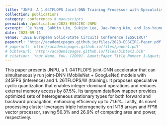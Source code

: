 ```yaml
---
title: "JNPU: A 1.04TFLOPS Joint-DNN Training Processor with Speculative Quantization and Triple Heterogeneity on Microarchitecture / Precision / Dataflow"
collection: publications
category: conferences # manuscripts
permalink: /publication/2023-ESSCIRC-JNPU
excerpt: 'Je Yang, Sukbin Lim, Sukjin Lee, Jae-Young Kim, and Joo-Young Kim'
date: 2023-09-11
venue: 'IEEE European Solid-State Circuits Conference (ESSCIRC)'
paperurl: 'http://academicpages.github.io/files/2023-ESSCIRC-Paper.pdf'
# paperurl: 'http://academicpages.github.io/files/paper1.pdf'
# bibtexurl: 'http://academicpages.github.io/files/bibtex1.bib'
# citation: 'Your Name, You. (2009). &quot;Paper Title Number 1.&quot; <i>Journal 1</i>. 1(1).'
---
```

This paper presents JNPU, a 1. 04TFLOPS joint-DNN accelerator that can simultaneously run joint-DNN (MobileNet + GoogLeNet) models with 245FPS (inference) and 1. 26TFLOPS/W (training). It proposes speculative cyclic quantization that enables integer-dominant operations and reduces external memory access by 87.5%. Its tangram dataflow mapper provides optimized sets of heterogeneous stationary types for both forward and backward propagation, enhancing efficiency up to 71.6%. Lastly, its novel processing cluster leverages triple heterogeneity on INT8 arrays and FP16 vector processor, saving 56.3% and 26.9% of computing area and power, respectively.